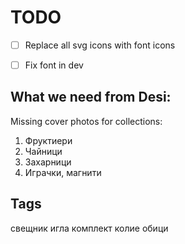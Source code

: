 # TODO

- [ ] Replace all svg icons with font icons
- [ ] Fix font in dev


## What we need from Desi:

Missing cover photos for collections:
1. Фруктиери
2. Чайници
3. Захарници
4. Играчки, магнити


## Tags

свещник
иглa
комплект
колие
обици
